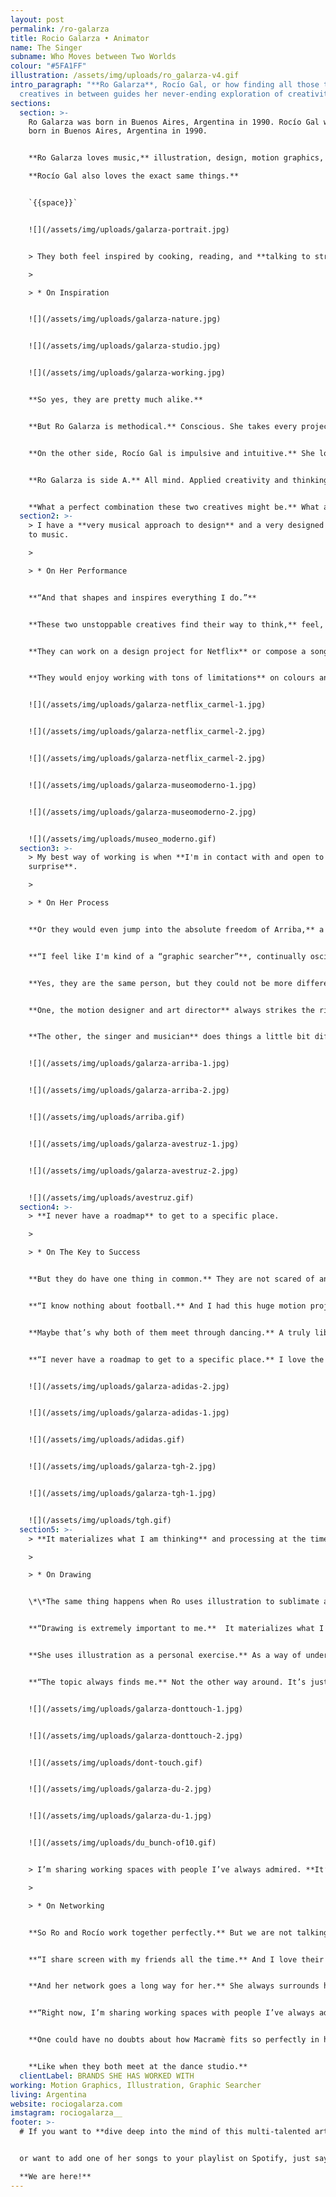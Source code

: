 ```yaml
---
layout: post
permalink: /ro-galarza
title: Rocio Galarza • Animator
name: The Singer
subname: Who Moves between Two Worlds
colour: "#5FA1FF"
illustration: /assets/img/uploads/ro_galarza-v4.gif
intro_paragraph: "**Ro Galarza**, Rocío Gal, or how finding all those talented
  creatives in between guides her never-ending exploration of creativity."
sections:
  section: >-
    Ro Galarza was born in Buenos Aires, Argentina in 1990. Rocío Gal was also
    born in Buenos Aires, Argentina in 1990. 


    **Ro Galarza loves music,** illustration, design, motion graphics, and working with colleagues and friends on different projects.  

    **Rocío Gal also loves the exact same things.**


    `{{space}}`


    ![](/assets/img/uploads/galarza-portrait.jpg)


    > They both feel inspired by cooking, reading, and **talking to strangers on the street**.

    >

    > * On Inspiration


    ![](/assets/img/uploads/galarza-nature.jpg)


    ![](/assets/img/uploads/galarza-studio.jpg)


    ![](/assets/img/uploads/galarza-working.jpg)


    **So yes, they are pretty much alike.**


    **But Ro Galarza is methodical.** Conscious. She takes every project to the pixel-perfect level.


    **On the other side, Rocío Gal is impulsive and intuitive.** She loves experimenting and doesn't care for perfection at all.


    **Ro Galarza is side A.** All mind. Applied creativity and thinking. Rocío Gal is side B. All heart. Pure passion and no consequences.


    **What a perfect combination these two creatives might be.** What a perfect combination, they are.
  section2: >-
    > I have a **very musical approach to design** and a very designed approach
    to music.

    >

    > * On Her Performance


    **“And that shapes and inspires everything I do.”**


    **These two unstoppable creatives find their way to think,** feel, create and live together. They share their desk, their musical instruments, and their skin.


    **They can work on a design project for Netflix** or compose a song about fire and anxiety. 


    **They would enjoy working with tons of limitations** on colours and shapes to create a motion film to present Museo Moderno of Buenos Aires’s new font.


    ![](/assets/img/uploads/galarza-netflix_carmel-1.jpg)


    ![](/assets/img/uploads/galarza-netflix_carmel-2.jpg)


    ![](/assets/img/uploads/galarza-netflix_carmel-2.jpg)


    ![](/assets/img/uploads/galarza-museomoderno-1.jpg)


    ![](/assets/img/uploads/galarza-museomoderno-2.jpg)


    ![](/assets/img/uploads/museo_moderno.gif)
  section3: >-
    > My best way of working is when **I'm in contact with and open to
    surprise**.

    >

    > * On Her Process


    **Or they would even jump into the absolute freedom of Arriba,** a personal project involving shooting, editing, choreography, costume design, dancing, and more.


    **“I feel like I'm kind of a “graphic searcher”**, continually oscillating between experimentation and structure. My best way of working is when I'm in contact with and open to surprise.”


    **Yes, they are the same person, but they could not be more different.**


    **One, the motion designer and art director** always strikes the right balance between emotion and precision.


    **The other, the singer and musician** does things a little bit differently. When she composes, emotion and expression are the stars. The singer in her doesn't care for perfection, she just needs us to feel. And she achieves that goal, every single time.


    ![](/assets/img/uploads/galarza-arriba-1.jpg)


    ![](/assets/img/uploads/galarza-arriba-2.jpg)


    ![](/assets/img/uploads/arriba.gif)


    ![](/assets/img/uploads/galarza-avestruz-1.jpg)


    ![](/assets/img/uploads/galarza-avestruz-2.jpg)


    ![](/assets/img/uploads/avestruz.gif)
  section4: >-
    > **I never have a roadmap** to get to a specific place.

    >

    > * On The Key to Success


    **But they do have one thing in common.** They are not scared of any project. They might know it by heart, or have never heard a word of it, but they will always take chances and go for it. Like the time Ro was asked to work on an Adidas project for Copa América.


    **“I know nothing about football.** And I had this huge motion project in which I had to create an animation for the Argentinean National Football Team and one for the Colombian one. So I bought a beer, played some tango, and started working on it. A few days later I did the same for Colombia. Different music and drink. Same process.”


    **Maybe that’s why both of them meet through dancing.** A truly liberating exercise in which the passion-focused musician and the pixel-perfect designer can have fun, relax, experiment and realize they share more than a heart and a mind. They share an impulse. A way of thinking, doing, and creating.


    **“I never have a roadmap to get to a specific place.** I love the idea of surprise guiding my process and inspiring me. I just set limits here and there and work based on that. That’s a system I use for everything I do.”


    ![](/assets/img/uploads/galarza-adidas-2.jpg)


    ![](/assets/img/uploads/galarza-adidas-1.jpg)


    ![](/assets/img/uploads/adidas.gif)


    ![](/assets/img/uploads/galarza-tgh-2.jpg)


    ![](/assets/img/uploads/galarza-tgh-1.jpg)


    ![](/assets/img/uploads/tgh.gif)
  section5: >-
    > **It materializes what I am thinking** and processing at the time.

    >

    > * On Drawing


    \*\*The same thing happens when Ro uses illustration to sublimate a feeling.


    **“Drawing is extremely important to me.**  It materializes what I am thinking and processing at the time. Something that makes me uncomfortable. Or even something that makes me laugh.”


    **She uses illustration as a personal exercise.** As a way of understanding and making sense of a reality that somehow eludes her. Months could go by without her even drawing a line. But when she needs it. It’s always there. Illustration always helps her navigate different topics and sensations, like anxiety, an emotional estate, or current events that are too huge for her to embrace, like the environmental crisis in the Amazon or an election process in a faraway country.


    **“The topic always finds me.** Not the other way around. It’s just a feeling that’s immediately translated into a sketch. And maybe a few animated frames afterward.”


    ![](/assets/img/uploads/galarza-donttouch-1.jpg)


    ![](/assets/img/uploads/galarza-donttouch-2.jpg)


    ![](/assets/img/uploads/dont-touch.gif)


    ![](/assets/img/uploads/galarza-du-2.jpg)


    ![](/assets/img/uploads/galarza-du-1.jpg)


    ![](/assets/img/uploads/du_bunch-of10.gif)


    > I’m sharing working spaces with people I’ve always admired. **It’s like a non-stop learning process**.

    >

    > * On Networking


    **So Ro and Rocío work together perfectly.** But we are not talking about just two people in this one-body team. She always shares her work with colleagues and friends.


    **“I share screen with my friends all the time.** And I love their criticism. I could change a whole project if a person I trust and respect gives me a completely different point of view and makes me think…”


    **And her network goes a long way for her.** She always surrounds herself with people she looks up to, both in design and music.


    **“Right now, I’m sharing working spaces with people I’ve always admired.** I have no words to describe how that feels to me. It’s like a non-stop learning process.”


    **One could have no doubts about how Macramè fits so perfectly in her life.** An ecosystem full of multi-talented creatives. A global network of completely different souls always finding their way to make stories come to life. A unique universe in which Ro Galarza -the motion artist- and Rocío Gal -the singer- and all those fantastic creatives in between can feel at home.


    **Like when they both meet at the dance studio.**
  clientLabel: BRANDS SHE HAS WORKED WITH
working: Motion Graphics, Illustration, Graphic Searcher
living: Argentina
website: rociogalarza.com
imstagram: rociogalarza__
footer: >-
  # If you want to **dive deep into the mind of this multi-talented artist**


  or want to add one of her songs to your playlist on Spotify, just say the word.\

  **We are here!**
---
```

